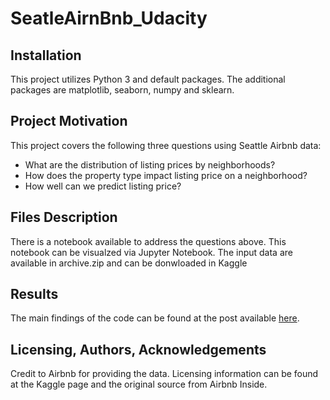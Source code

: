 # SeatleAirnBnb_Udacity

## Installation
This project utilizes Python 3 and default packages.
The additional packages are matplotlib, seaborn, numpy and sklearn.

## Project Motivation
This project covers the following three questions using Seattle Airbnb data:

- What are the distribution of listing prices by neighborhoods?
- How does the property type impact listing price on a neighborhood?
-  How well can we predict listing price?

## Files Description
There is a notebook available to address the questions above. This notebook can be visualzed via Jupyter Notebook.
The input data are available in archive.zip and can be donwloaded in Kaggle

## Results
The main findings of the code can be found at the post available [here](https:www.google.com).

## Licensing, Authors, Acknowledgements
Credit to Airbnb for providing the data. 
Licensing information can be found at the Kaggle page and the original source from Airbnb Inside.
